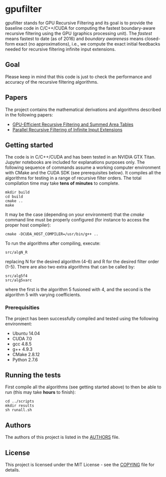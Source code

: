 # gpufilter

gpufilter stands for GPU Recursive Filtering and its goal is to provide the
baseline code in C/C++/CUDA for computing the fastest boundary-aware
recursive filtering using the GPU (graphics processing unit).
The *fastest* means fastest to date (as of 2016) and *boundary
awareness* means closed-form exact (no approximations), i.e.,
we compute the exact initial feedbacks needed for recursive filtering
infinite input extensions.

## Goal

Please keep in mind that this code is just to check the performance
and accuracy of the recursive filtering algorithms.

## Papers

The project contains the mathematical derivations and algorithms described
in the following papers:

+ [GPU-Efficient Recursive Filtering and Summed Area Tables](http://dx.doi.org/10.1145/2024156.2024210)
+ [Parallel Recursive Filtering of Infinite Input Extensions](http://dx.doi.org/10.1145/2980179.2980222)

## Getting started

The code is in C/C++/CUDA and has been tested in an NVIDIA GTX Titan.
Jupyter notebooks are included for explanations purposes only.
The following sequence of commands assume a working computer environment
with CMake and the CUDA SDK (see prerequisites below).  It compiles
all the algorithms for testing in a range of recursive filter orders.
The total compilation time may take **tens of minutes** to complete.

```
mkdir build
cd build
cmake ..
make
```

It may be the case (depending on your environment) that the *cmake*
command line must be properly configured (for instance to access
the proper host compiler):

```
cmake -DCUDA_HOST_COMPILER=/usr/bin/g++ ..
```

To run the algorithms after compiling, execute:

```
src/algN_R
```

replacing N for the desired algorithm (4-6) and R for the desired
filter order (1-5).  There are also two extra algorithms that can
be called by:

```
src/alg5f4
src/alg5varc
```

where the first is the algorithm 5 fusioned with 4,
and the second is the algorithm 5 with varying coefficients.

### Prerequisities

The project has been successfully compiled and tested using
the following environment:

+ Ubuntu 14.04
+ CUDA 7.0
+ gcc 4.8.5
+ g++ 4.9.3
+ CMake 2.8.12
+ Python 2.7.6

## Running the tests

First compile all the algorithms (see getting started above)
to then be able to run (this may take **hours** to finish):

```
cd ../scripts
mkdir results
sh runall.sh
```

## Authors

The authors of this project is listed in the [AUTHORS](AUTHORS) file.

## License

This project is licensed under the MIT License - see the [COPYING](COPYING)
file for details.

